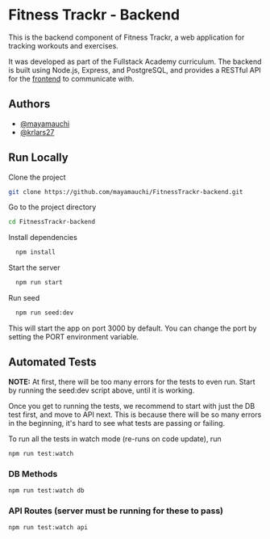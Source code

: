
# Fitness Trackr - Backend
This is the backend component of Fitness Trackr, a web application for tracking workouts and exercises. 

It was developed as part of the Fullstack Academy curriculum. The backend is built using Node.js, Express, and PostgreSQL, and provides a RESTful API for the [frontend](https://github.com/mayamauchi/fitness-trackr-frontend) to communicate with.





## Authors

- [@mayamauchi](https://www.github.com/mayamauchi)
- [@krlars27](https://github.com/krlars27)


## Run Locally

Clone the project

```bash
git clone https://github.com/mayamauchi/FitnessTrackr-backend.git


```

Go to the project directory

```bash
cd FitnessTrackr-backend
```

Install dependencies

```bash
  npm install
```

Start the server

```bash
  npm run start
```

Run seed

```bash
  npm run seed:dev
```

This will start the app on port 3000 by default. You can change the port by setting the PORT environment variable.





## Automated Tests
**NOTE:**  At first, there will be too many errors for the tests to even run.  Start by running the seed:dev script above, until it is working.

Once you get to running the tests, we recommend to start with just the DB test first, and move to API next.  This is because there will be so many errors in the beginning, it's hard to see what tests are passing or failing.

To run all the tests in watch mode (re-runs on code update), run

    npm run test:watch

### DB Methods


    npm run test:watch db

### API Routes (server must be running for these to pass)

    npm run test:watch api

